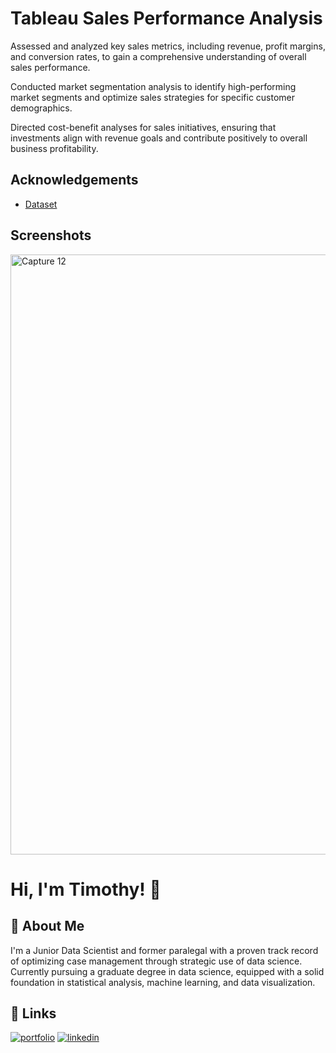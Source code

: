 
# Tableau Sales Performance Analysis



Assessed and analyzed key sales metrics, including revenue, profit margins, and conversion rates, to gain a comprehensive understanding of overall sales performance.

Conducted market segmentation analysis to identify high-performing market segments and optimize sales strategies for specific customer demographics.

Directed cost-benefit analyses for sales initiatives, ensuring that investments align with revenue goals and contribute positively to overall business profitability.


## Acknowledgements

 - [Dataset](https://github.com/timmy11803/Tableau-Sales-Performance-Dashboard/blob/main/Regional_Sales%20(1).xlsx)

## Screenshots

<img width="960" alt="Capture 12" src="https://github.com/user-attachments/assets/73abb9eb-589e-41c6-9d7e-fad5df88f0bc">


# Hi, I'm Timothy! 👋


## 🚀 About Me
I'm a Junior Data Scientist and former
paralegal with a proven track record
of optimizing case management
through strategic use of data science.
Currently pursuing a graduate degree
in data science, equipped with a solid
foundation in statistical analysis,
machine learning, and data
visualization.


## 🔗 Links
[![portfolio](https://img.shields.io/badge/my_portfolio-000?style=for-the-badge&logo=ko-fi&logoColor=white)](https://github.com/timmy11803)
[![linkedin](https://img.shields.io/badge/linkedin-0A66C2?style=for-the-badge&logo=linkedin&logoColor=white)](https://www.linkedin.com/in/timothy-b-906982319/)


